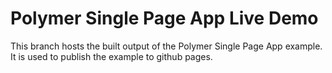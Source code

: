 # Polymer Single Page App Live Demo

This branch hosts the built output of the Polymer Single Page App example. It is
used to publish the example to github pages.
